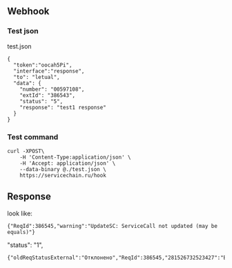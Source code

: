 ## Webhook

### Test json
test.json
```
{
  "token":"oocah5Pi",
  "interface":"response",
  "to": "letual",
  "data": {
    "number": "00597108",
    "extId": "386543",
    "status": "5",
    "response": "test1 response"
  }
}
```

### Test command
```
curl -XPOST\
    -H 'Content-Type:application/json' \
    -H 'Accept: application/json' \
    --data-binary @./test.json \
    https://servicechain.ru/hook
```

## Response
look like:
```
{"ReqId":386545,"warning":"UpdateSC: ServiceCall not updated (may be equals)"}
```

"status": "1",

```
{"oldReqStatusExternal":"Отклонено","ReqId":386545,"281526732523427":"Выполнено","newReqStatusExternal":"Принят","281537387955975":"Отклонено"}

```

